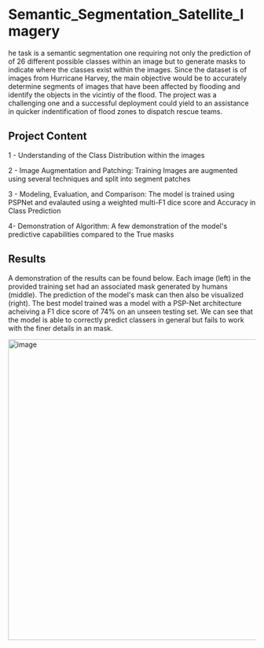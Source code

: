 # Semantic_Segmentation_Satellite_Imagery
he task is a semantic segmentation one requiring not only the prediction of of 26 different possible classes within an image but to generate masks to indicate where the classes exist within the images. Since the dataset is of images from Hurricane Harvey, the main objective would be to accurately determine segments of images that have been affected by flooding and identify the objects in the vicintiy of the flood. The project was a challenging one and a successful deployment could yield to an assistance in quicker indentification of flood zones to dispatch rescue teams.

## Project Content
1 - Understanding of the Class Distribution within the images

2 - Image Augmentation and Patching: Training Images are augmented using several techniques and split into segment patches

3 - Modeling, Evaluation, and Comparison: The model is trained using PSPNet and evalauted using a weighted multi-F1 dice score and Accuracy in Class Prediction

4- Demonstration of Algorithm: A few demonstration of the model's predictive capabilities compared to the True masks

## Results
A demonstration of the results can be found below. Each image (left) in the provided training set had an associated mask generated by humans (middle). The prediction of the model's mask can then also be visualized (right). The best model trained was a model with a PSP-Net architecture acheiving a F1 dice score of 74% on an unseen testing set. We can see that the model is able to correctly predict classers in general but fails to work with the finer details in an mask.

<img width="612" alt="image" src="https://user-images.githubusercontent.com/127489117/232487518-7f7fac2d-f231-4d30-b4fb-a2616b80f945.png">
